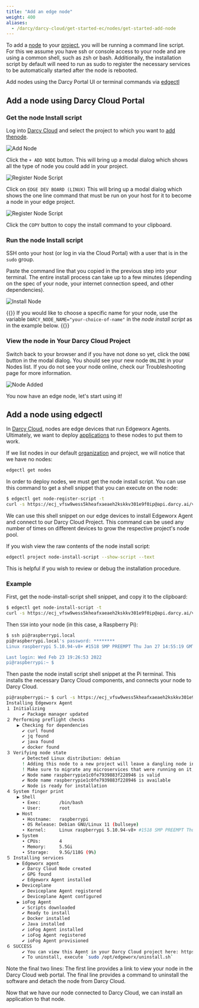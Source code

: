 ```yaml
---
title: "Add an edge node"
weight: 400
aliases:
  - /darcy/darcy-cloud/get-started-ec/nodes/get-started-add-node
---
```


To add a [node](../adding-nodes/_index.md) to your [project](/docs/more/terminology.md#project), you will be running a command line script. For this we assume you
have ssh or console access to your node and are using a common shell, such as zsh or bash.
Additionally, the installation script by default will need to run as sudo to register the necessary
services to be automatically started after the node is rebooted.

Add nodes using the Darcy Portal UI or terminal commands via [edgectl](../start-edgectl.md)

## Add a node using Darcy Cloud Portal

### Get the node Install script

Log into [Darcy Cloud](https://cloud.darcy.ai) and select the project to which you want to [add thenode](../../more/terminology.md#node-install-script).

![Add Node](/images/add-node.png)

Click the `+ ADD NODE` button. This will bring up a modal dialog which shows all the type of node you could add in your project.

![Register Node Script](/images/select-node-type.png)

Click on `EDGE DEV BOARD (LINUX)` This will bring up a modal dialog which shows the one line command that must be run on your
host for it to become a node in your edge project.

![Register Node Script](/images/add-edge-node.png)

Click the `COPY` button to copy the install command to your clipboard.

### Run the node Install script

SSH onto your host (or log in via the Cloud Portal) with a user that is in the `sudo` group.

Paste the command line that you copied in the previous step into your terminal.
The entire install
process can take up to a few minutes (depending on the spec of your node, your internet connection
speed, and other dependencies).

![Install Node](/images/edge-node-added.png)

{{<alert>}}
If you would like to choose a specific name for your node, use the
variable `DARCY_NODE_NAME="your-choice-of-name"` in the _node install script_
as in the example below.
{{</alert>}}

### View the node in Your Darcy Cloud Project

Switch back to your browser and if you have not done so yet, click the `DONE` button in the modal dialog. You
should see your new node `ONLINE` in your Nodes list. If you do not see your node online, check our
Troubleshooting page for more information.

![Node Added](/images/1st-node-added.png)

You now have an edge node, let's start using it!

## Add a node using edgectl

In [Darcy Cloud](/docs/cloud/start-portal.md), nodes are edge devices that run Edgeworx Agents. Ultimately, we want to deploy
[applications](/docs/more/terminology.md#application) to these nodes to put them to work.

If we list nodes in our default [organization](/docs/more/terminology.md#account--org) and project, we will notice that we have no nodes:

```bash
edgectl get nodes
```

In order to deploy nodes, we must get the node install script. You can use this command to get a
shell snippet that you can execute on the node:

```bash
$ edgectl get node-register-script -t
curl -s https://ecj_vfsw9wess5kheafxaeaeh2kskkv301e9f0ip@api.darcy.ai/v1/project/b75676cb-ae3f-4808-a992-0811e077d783/node-install-script | sudo bash
```

We can use this shell snippet on our edge devices to install Edgeworx Agent and connect to our Darcy
Cloud Project. This command can be used any number of times on different devices to grow the
respective project's node pool.

If you wish view the raw contents of the node install script:

```bash
edgectl project node-install-script --show-script --text
```

This is helpful if you wish to review or debug the installation procedure.

### Example

First, get the node-install-script shell snippet, and copy it to the clipboard:

```bash
$ edgectl get node-install-script -t
curl -s https://ecj_vfsw9wess5kheafxaeaeh2kskkv301e9f0ip@api.darcy.ai/v1/project/b75676cb-ae3f-4808-a992-0811e077d783/node-install-script | sudo bash
```

Then `SSH` into your node (in this case, a Raspberry Pi):

```bash
$ ssh pi@raspberrypi.local
pi@raspberrypi.local's password: ********
Linux raspberrypi 5.10.94-v8+ #1518 SMP PREEMPT Thu Jan 27 14:55:19 GMT 2022 aarch64

Last login: Wed Feb 23 19:26:53 2022
pi@raspberrypi:~ $
```

Then paste the node install script shell snippet at the Pi terminal. This installs the necessary
Darcy Cloud components, and connects your node to Darcy Cloud.

```bash
pi@raspberrypi:~ $ curl -s https://ecj_vfsw9wess5kheafxaeaeh2kskkv301e9f0ip@api.darcy.ai/v1/project/b75676cb-ae3f-4808-a992-0811e077d783/node-install-script | sudo bash
Installing Edgeworx Agent
１ Initializing
      ✔ Package manager updated
２ Performing preflight checks
    ▶ Checking for dependencies
      ✔ curl found
      ✔ jq found
      ✔ java found
      ✔ docker found
３ Verifying node state
      ✔ Detected Linux distribution: debian
      ! Adding this node to a new project will leave a dangling node in the old project: neil/proj1/raspberrypi14511447b32329f25b77.
      ! Make sure to migrate any microservices that were running on it, then delete it. E.g. `edgectl node remove neil/proj1/raspberrypi14511447b32329f25b77`
      ✔ Node name raspberrypie1c0fe7939883f228946 is valid
      ✔ Node name raspberrypie1c0fe7939883f228946 is available
      ✔ Node is ready for installation
４ System finger print
    ▶ Shell
      ∙ Exec:       /bin/bash
      ∙ User:       root
    ▶ Host
      ∙ Hostname:   raspberrypi
      ∙ OS Release: Debian GNU/Linux 11 (bullseye)
      ∙ Kernel:     Linux raspberrypi 5.10.94-v8+ #1518 SMP PREEMPT Thu Jan 27 14:55:19 GMT 2022 aarch64 GNU/Linux
    ▶ System
      ∙ CPUs:       4
      ∙ Memory:     5.5Gi
      ∙ Storage:    9.5G/118G (9%)
５ Installing services
    ▶ Edgeworx agent
      ✔ Darcy Cloud Node created
      ✔ GPG found
      ✔ Edgeworx Agent installed
    ▶ Deviceplane
      ✔ Deviceplane Agent registered
      ✔ Deviceplane Agent configured
    ▶ ioFog Agent
      ✔ Scripts downloaded
      ✔ Ready to install
      ✔ Docker installed
      ✔ Java installed
      ✔ ioFog Agent installed
      ✔ ioFog Agent registered
      ✔ ioFog Agent provisioned
６ SUCCESS
      ✔ You can view this Agent in your Darcy Cloud project here: https://cloud.darcy.ai/alice/edge-project-1/node/raspberrypie1c0fe7939883f228946
      ✔ To uninstall, execute `sudo /opt/edgeworx/uninstall.sh`
```

Note the final two lines: The first line provides a link to view your node in the Darcy Cloud web
portal. The final line provides a command to uninstall the software and detach the node from Darcy
Cloud.

Now that we have our node connected to Darcy Cloud, we can install an application to that node.
